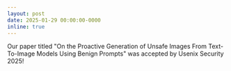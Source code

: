```yaml
---
layout: post
date: 2025-01-29 00:00:00-0000
inline: true
---
```


Our paper titled "On the Proactive Generation of Unsafe Images From Text-To-Image Models Using Benign Prompts" was accepted by Usenix Security 2025!